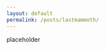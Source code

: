 ```yaml
---
layout: default
permalink: /posts/lastmammoth/
---
```


<p style="text-align: justify;">
placeholder
</p>
